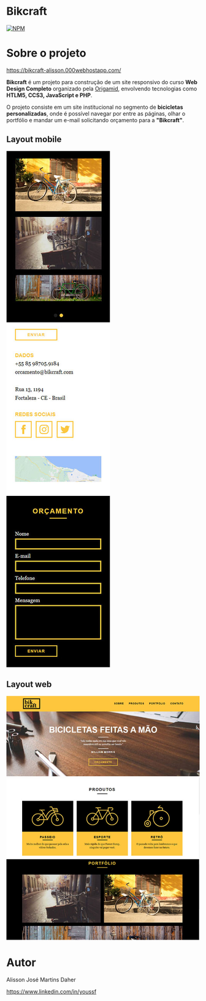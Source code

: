 # Bikcraft
[![NPM](https://img.shields.io/npm/l/react)](https://github.com/youssfbr/bikcraft/blob/main/LICENSE) 

# Sobre o projeto

https://bikcraft-alisson.000webhostapp.com/

**Bikcraft** é um projeto para construção de um site responsivo do curso **Web Design Completo** organizado pela [Origamid](https://www.origamid.com/ "Site da Origamid"), envolvendo tecnologias como **HTLM5, CCS3, JavaScript e PHP**.

O projeto consiste em um site institucional no segmento de **bicicletas personalizadas**, onde é possível navegar por entre as páginas, olhar o portfólio e mandar um e-mail solicitando orçamento para a **"Bikcraft"**.

## Layout mobile
![Mobile 1](https://github.com/youssfbr/assets/blob/160d810a36da571e3ae3edc4b47c040fb9e8a96a/bikecraft/img/mobile/_mobile-portfolio_.jpg)
![Mobile 2](https://github.com/youssfbr/assets/blob/160d810a36da571e3ae3edc4b47c040fb9e8a96a/bikecraft/img/mobile/_contato_.jpg) 
![Mobile 3](https://github.com/youssfbr/assets/blob/160d810a36da571e3ae3edc4b47c040fb9e8a96a/bikecraft/img/mobile/_mobile-orcamento-produtos_.jpg)

## Layout web
![Web 1](https://github.com/youssfbr/assets/blob/main/bikecraft/web/_web-intro-home.jpg)
![Web 2](https://github.com/youssfbr/assets/blob/main/bikecraft/web/_web-produtos-home.jpg)
![Web 3](https://github.com/youssfbr/assets/blob/main/bikecraft/web/_web-portfolio-home.jpg)

# Autor

Alisson José Martins Daher

https://www.linkedin.com/in/youssf
